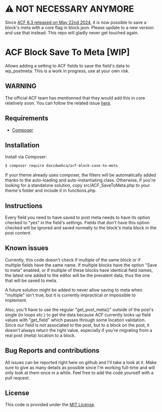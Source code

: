 # ⚠️ NOT NECESSARY ANYMORE

Since [ACF 6.3 released on May 22nd 2024](https://www.advancedcustomfields.com/blog/acf-6-3-0-released/), it is now possible to save a block's meta with a core flag in block.json. Please update to a new version and use that instead. This repo will gladly never get touched again. 

# ACF Block Save To Meta [WIP]

Allows adding a setting to ACF fields to save the field's data to wp_postmeta. This is a work in progress, use at your own risk.

## WARNING

The official ACF team has mentionned that they would add this in core relatively soon. You can follow the related issue [here](https://github.com/AdvancedCustomFields/acf/issues/83).

## Requirements

- [Composer](https://getcomposer.org/download/)

## Installation

Install via Composer:

```bash
$ composer require davidwebca/acf-block-save-to-meta
```

If your theme already uses composer, the filters will be automatically added thanks to the auto-loading and auto-instantiating class. Otherwise, if you're looking for a standalone solution, copy src/ACF_SaveToMeta.php to your theme's folder and include it in functions.php.

## Instructions

Every field you need to have saved to post meta needs to have its option checked to "yes" in the field's settings. Fields that don't have this option checked will be ignored and saved normally to the block's meta block in the post content.

## Known issues

Currently, this code doesn't check if multiple of the same block or if multiple fields have the same name. If multiple blocks have the option "Save to meta" enabled, or if multiple of these blocks have identical field names, the latest one added to the editor will be the prevalent data, thus the one that will be saved to meta.

A future solution might be added to never allow saving to meta when "multiple" isn't true, but it is currently impractical or impossible to implement.

Also, you'll have to use the regular "get_post_meta()" outside of the post's single (in loops etc.) to get the data because ACF currently looks up field values with "get_field" which passes through some location validation. Since our field is not associated to the post, but to a block on the post, it doesn't always return the right value, especially if you're migrating from a real post (meta) location to a block.

## Bug Reports and contributions

All issues can be reported right here on github and I'll take a look at it. Make sure to give as many details as possible since I'm working full-time and will only look at them once in a while. Feel free to add the code yourself with a pull request.

## License

This code is provided under the [MIT License](https://github.com/log1x/sage-directives/blob/master/LICENSE.md).
